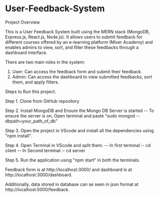 # User-Feedback-System

Project Overview

This is a User Feedback System built using the MERN stack (MongoDB, Express.js, React.js, Node.js). It allows users to submit feedback for different courses offered by an e-learning platform (Mixer Academy) and enables admins to view, sort, and filter these feedbacks through a dashboard interface.

There are two main roles in the system:
1. User: Can access the feedback form and submit their feedback.
2. Admin: Can access the dashboard to view submitted feedbacks, sort them, and apply filters.

Steps to Run this project.

Step 1. Clone from GitHub repository

Step 2. Install MongoDB and Ensure the Mongo DB Server is started -- To ensure the server is on, Open terminal and paste "sudo mongod --dbpath=your_path_of_db"

Step 3. Open the project in VScode and install all the dependencies using "npm install".

Step 4. Open Terminal in VScode and split them. -- In first terminal :- cd client -- In Second terminal :- cd server

Step 5. Run the application using "npm start" in both the terminals.

Feedback form is at http://localhost:3000/ and dashboard is at http://localhost:3000/dashboard.

Additionally, data stored in database can se seen in json format at http://localhost:5000/feedback.
